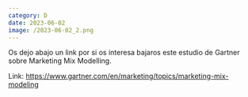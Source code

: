 ```yaml
--- 
category: D 
date: 2023-06-02 
image: /2023-06-02_2.png 
--- 
```


Os dejo abajo un link por si os interesa bajaros este estudio de Gartner sobre Marketing Mix Modelling. 

Link: https://www.gartner.com/en/marketing/topics/marketing-mix-modeling